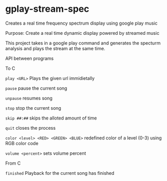 # gplay-stream-spec
Creates a real time frequency spectrum display using google play music

Purpose: Create a real time dynamic display powered by streamed music

This project takes in a google play command and generates the specturm analysis and plays the stream at the same time.

API between programs

To C

```play <URL>```
Plays the given url immidietally

```pause```
pause the current song

```unpause```
resumes song

```stop```
stop the current song

```skip ##:##```
skips the alloted amount of time

```quit```
closes the process

```color <level> <RED> <GREEN> <BLUE>```
redefined color of a level (0-3) using RGB color code

```volume <percent>```
sets volume percent

From C

```finished```
Playback for the current song has finished